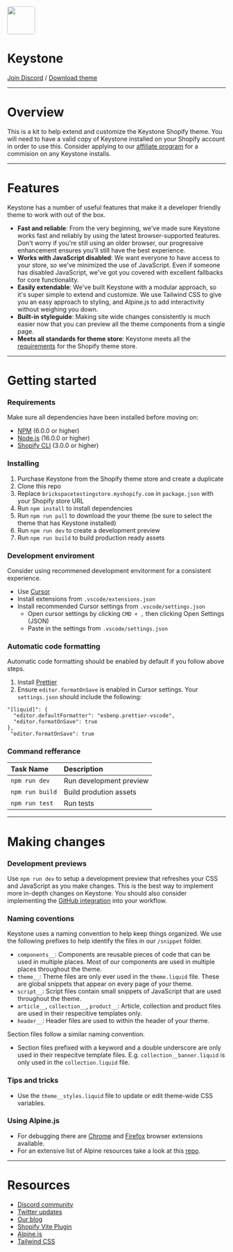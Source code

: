 <img src="https://user-images.githubusercontent.com/4685863/225655352-0d8b3cd2-4b27-4565-9f60-e240a1285349.jpg" width="64" style="border-radius:4px;">

# Keystone

[Join Discord](https://discord.gg/4qdBFhmzCR) / [Download theme](https://themes.shopify.com/themes/keystone/) 

---

# Overview

This is a kit to help extend and customize the Keystone Shopify theme. You will need to have a valid copy of Keystone installed on your Shopify account in order to use this. Consider applying to our [affiliate program](https://help.brickspacelab.com/en/articles/137-affiliate-program) for a commision on any Keystone installs.

---

# Features

Keystone has a number of useful features that make it a developer friendly theme to work with out of the box.

- **Fast and reliable**: From the very beginning, we've made sure Keystone works fast and reliably by using the latest browser-supported features. Don't worry if you're still using an older browser, our progressive enhancement ensures you'll still have the best experience.
- **Works with JavaScript disabled**: We want everyone to have access to your store, so we've minimized the use of JavaScript. Even if someone has disabled JavaScript, we've got you covered with excellent fallbacks for core functionality.
- **Easily extendable**: We've built Keystone with a modular approach, so it's super simple to extend and customize. We use Tailwind CSS to give you an easy approach to styling, and Alpine.js to add interactivity without weighing you down.
- **Built-in styleguide**: Making site wide changes consistently is much easier now that you can preview all the theme components from a single page.
- **Meets all standards for theme store**: Keystone meets all the [requirements](https://shopify.dev/docs/themes/store/requirements) for the Shopify theme store.

---

# Getting started

### Requirements

Make sure all dependencies have been installed before moving on:

- [NPM](https://www.npmjs.com/package/npm) (6.0.0 or higher)
- [Node.js](https://nodejs.org/en/download/) (16.0.0 or higher)
- [Shopify CLI](https://shopify.dev/docs/themes/tools/cli/install) (3.0.0 or higher)

### Installing

1. Purchase Keystone from the Shopify theme store and create a duplicate
2. Clone this repo
3. Replace `brickspacetestingstore.myshopify.com` in `package.json` with your Shopify store URL
4. Run `npm install` to install dependencies
5. Run `npm run pull` to download the your theme (be sure to select the theme that has Keystone installed)
6. Run `npm run dev` to create a development preview
7. Run `npm run build` to build production ready assets

### Development enviroment

Consider using recommened development envitorment for a consistent experience.

- Use [Cursor](https://www.cursor.com/)
- Install extensions from `.vscode/extensions.json`
- Install recommended Cursor settings from `.vscode/settings.json`
  - Open cursor settings by clicking `CMD + ,` then clicking Open Settings (JSON)
  - Paste in the settings from `.vscode/settings.json`

### Automatic code formatting

Automatic code formatting should be enabled by default if you follow above steps.

1. Install [Prettier](https://marketplace.visualstudio.com/items?itemName=esbenp.prettier-vscode)
2. Ensure `editor.formatOnSave` is enabled in Cursor settings. Your `settings.json` should include the following:

```
"[liquid]": {
  "editor.defaultFormatter": "esbenp.prettier-vscode",
  "editor.formatOnSave": true
},
 "editor.formatOnSave": true
```

### Command refferance

| Task Name       | Description             |
| :-------------- | :---------------------- |
| `npm run dev`   | Run development preview |
| `npm run build` | Build prodution assets  |
| `npm run test`  | Run tests               |

---

# Making changes

### Development previews

Use `npm run dev` to setup a development preview that refreshes your CSS and JavaScript as you make changes. This is the best way to implement more in-depth changes on Keystone. You should also consider implementing the [GitHub integration](https://shopify.dev/docs/themes/tools/github) into your workflow.

### Naming coventions

Keystone uses a naming convention to help keep things organized. We use the following prefixes to help identify the files in our `/snippet` folder.

- `components__`: Components are reusable pieces of code that can be used in multiple places. Most of our components are used in multiple places throughout the theme.
- `theme__`: Theme files are only ever used in the `theme.liquid` file. These are global snippets that appear on every page of your theme.
- `script__`: Script files contain small snippets of JavaScript that are used throughout the theme.
- `article__`, `collection__`, `product__`: Article, collection and product files are used in their respecitive templates only.
- `header__`: Header files are used to within the header of your theme.

Section files follow a similar naming convention.

- Section files prefixed with a keyword and a double underscore are only used in their respecitve template files. E.g. `collection__banner.liquid` is only used in the `collection.liquid` file.

### Tips and tricks

- Use the `theme__styles.liquid` file to update or edit theme-wide CSS variables.

### Using Alpine.js

- For debugging there are [Chrome](https://chrome.google.com/webstore/detail/alpinejs-devtools/fopaemeedckajflibkpifppcankfmbhk) and [Firefox](https://addons.mozilla.org/en-US/firefox/addon/alpinejs-devtools/?src=recommended) browser extensions available.
- For an extensive list of Alpine resources take a look at this [repo](https://github.com/alpine-collective/awesome).

---

# Resources

- [Discord community](https://discord.gg/4qdBFhmzCR)
- [Twitter updates](https://twitter.com/brickspacelab)
- [Our blog](https://brickspacelab.com/blogs/news)
- [Shopify Vite Plugin](https://shopify-vite.barrelny.com/)
- [Alpine.js](https://alpinejs.dev/)
- [Tailwind CSS](https://tailwindcss.com/)